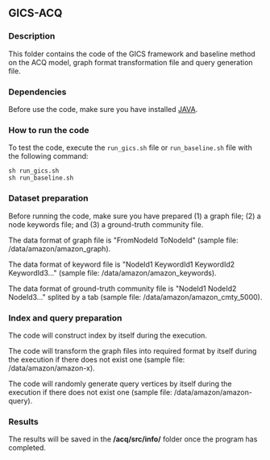 ## GICS-ACQ

### Description

This folder contains the code of the GICS framework and baseline method on the ACQ model, graph format transformation file and query generation file.

### Dependencies
Before use the code, make sure you have installed [JAVA](https://www.oracle.com/hk/java/technologies/downloads/).

### How to run the code
To test the code, execute the `run_gics.sh` file or `run_baseline.sh` file with the following command:


```
sh run_gics.sh
sh run_baseline.sh
```

### Dataset preparation
Before running the code, make sure you have prepared (1) a graph file; (2) a node keywords file; and (3) a ground-truth community file. 

The data format of graph file is "FromNodeId    ToNodeId" (sample file: /data/amazon/amazon_graph). 

The data format of keyword file is "NodeId1 KeywordId1 KeywordId2 KeywordId3..." (sample file: /data/amazon/amazon_keywords). 

The data format of ground-truth community file is "NodeId1	NodeId2	NodeId3..." splited by a tab (sample file: /data/amazon/amazon_cmty_5000). 

### Index and query preparation
The code will construct index by itself during the execution. 

The code will transform the graph files into required format by itself during the execution if there does not exist one (sample file: /data/amazon/amazon-x). 

The code will randomly generate query vertices by itself during the execution if there does not exist one (sample file: /data/amazon/amazon-query). 

### Results
The results will be saved in the **/acq/src/info/** folder once the program has completed.